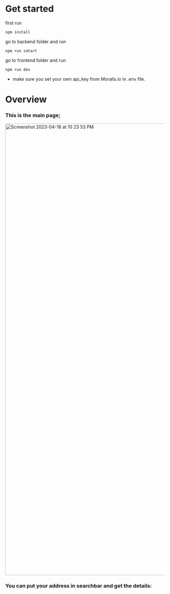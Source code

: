 # Get started
first run 
```
npm install
```
go to backend folder and run 
```
npm run satart
```
go to frontend folder and run
```
npm run dev
```

- make sure you set your own api_key from Moralis.io in .env file.

# Overview
### This is the main page;
<img width="1425" alt="Screenshot 2023-04-16 at 10 23 53 PM" src="https://user-images.githubusercontent.com/69413612/232335369-4f068c52-a606-4d27-af77-c87ca886836d.png">

### You can put your address in searchbar and get the details:
